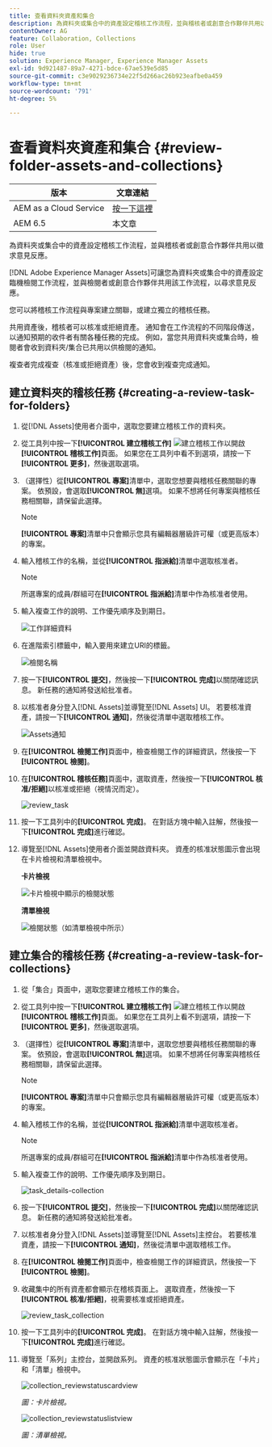 ```yaml
---
title: 查看資料夾資產和集合
description: 為資料夾或集合中的資產設定稽核工作流程，並與稽核者或創意合作夥伴共用以徵求意見反應。
contentOwner: AG
feature: Collaboration, Collections
role: User
hide: true
solution: Experience Manager, Experience Manager Assets
exl-id: 9d921487-89a7-4271-bdce-67ae539e5d85
source-git-commit: c3e9029236734e22f5d266ac26b923eafbe0a459
workflow-type: tm+mt
source-wordcount: '791'
ht-degree: 5%

---
```


# 查看資料夾資產和集合 {#review-folder-assets-and-collections}

| 版本 | 文章連結 |
| -------- | ---------------------------- |
| AEM as a Cloud Service  | [按一下這裡](https://experienceleague.adobe.com/docs/experience-manager-cloud-service/content/assets/manage/bulk-approval.html?lang=zh-Hant) |
| AEM 6.5 | 本文章 |

為資料夾或集合中的資產設定稽核工作流程，並與稽核者或創意合作夥伴共用以徵求意見反應。

[!DNL Adobe Experience Manager Assets]可讓您為資料夾或集合中的資產設定臨機檢閱工作流程，並與檢閱者或創意合作夥伴共用該工作流程，以尋求意見反應。

您可以將稽核工作流程與專案建立關聯，或建立獨立的稽核任務。

共用資產後，稽核者可以核准或拒絕資產。 通知會在工作流程的不同階段傳送，以通知預期的收件者有關各種任務的完成。 例如，當您共用資料夾或集合時，檢閱者會收到資料夾/集合已共用以供檢閱的通知。

複查者完成複查（核准或拒絕資產）後，您會收到複查完成通知。

## 建立資料夾的稽核任務 {#creating-a-review-task-for-folders}

1. 從[!DNL Assets]使用者介面中，選取您要建立稽核工作的資料夾。
1. 從工具列中按一下&#x200B;**[!UICONTROL 建立稽核工作]** ![建立稽核工作](assets/do-not-localize/create-review-task.png)以開啟&#x200B;**[!UICONTROL 稽核工作]**&#x200B;頁面。 如果您在工具列中看不到選項，請按一下&#x200B;**[!UICONTROL 更多]**，然後選取選項。

1. （選擇性）從&#x200B;**[!UICONTROL 專案]**&#x200B;清單中，選取您想要與稽核任務關聯的專案。 依預設，會選取&#x200B;**[!UICONTROL 無]**&#x200B;選項。 如果不想將任何專案與稽核任務相關聯，請保留此選擇。

   >[!NOTE]
   >
   >**[!UICONTROL 專案]**&#x200B;清單中只會顯示您具有編輯器層級許可權（或更高版本）的專案。

1. 輸入稽核工作的名稱，並從&#x200B;**[!UICONTROL 指派給]**&#x200B;清單中選取核准者。

   >[!NOTE]
   >
   >所選專案的成員/群組可在&#x200B;**[!UICONTROL 指派給]**&#x200B;清單中作為核准者使用。

1. 輸入複查工作的說明、工作優先順序及到期日。

   ![工作詳細資料](assets/task_details.png)

1. 在進階索引標籤中，輸入要用來建立URI的標籤。

   ![檢閱名稱](assets/review_name.png)

1. 按一下&#x200B;**[!UICONTROL 提交]**，然後按一下&#x200B;**[!UICONTROL 完成]**&#x200B;以關閉確認訊息。 新任務的通知將發送給批准者。
1. 以核准者身分登入[!DNL Assets]並導覽至[!DNL Assets] UI。 若要核准資產，請按一下&#x200B;**[!UICONTROL 通知]**，然後從清單中選取稽核工作。

   ![Assets通知](assets/aemAssetsNotification.png)

1. 在&#x200B;**[!UICONTROL 檢閱工作]**&#x200B;頁面中，檢查檢閱工作的詳細資訊，然後按一下&#x200B;**[!UICONTROL 檢閱]**。
1. 在&#x200B;**[!UICONTROL 稽核任務]**&#x200B;頁面中，選取資產，然後按一下&#x200B;**[!UICONTROL 核准/拒絕]**&#x200B;以核准或拒絕（視情況而定）。

   ![review_task](assets/review_task.png)

1. 按一下工具列中的&#x200B;**[!UICONTROL 完成]**。 在對話方塊中輸入註解，然後按一下&#x200B;**[!UICONTROL 完成]**&#x200B;進行確認。
1. 導覽至[!DNL Assets]使用者介面並開啟資料夾。 資產的核准狀態圖示會出現在卡片檢視和清單檢視中。

   **卡片檢視**

   ![卡片檢視中顯示的檢閱狀態](assets/chlimage_1-404.png)

   **清單檢視**

   ![檢閱狀態（如清單檢視中所示）](assets/review_status_listview.png)

## 建立集合的稽核任務 {#creating-a-review-task-for-collections}

1. 從「集合」頁面中，選取您要建立稽核工作的集合。
1. 從工具列中按一下&#x200B;**[!UICONTROL 建立稽核工作]** ![建立稽核工作](assets/do-not-localize/create-review-task.png)以開啟&#x200B;**[!UICONTROL 稽核工作]**&#x200B;頁面。 如果您在工具列上看不到選項，請按一下&#x200B;**[!UICONTROL 更多]**，然後選取選項。

1. （選擇性）從&#x200B;**[!UICONTROL 專案]**&#x200B;清單中，選取您想要與稽核任務關聯的專案。 依預設，會選取&#x200B;**[!UICONTROL 無]**&#x200B;選項。 如果不想將任何專案與稽核任務相關聯，請保留此選擇。

   >[!NOTE]
   >
   >**[!UICONTROL 專案]**&#x200B;清單中只會顯示您具有編輯器層級許可權（或更高版本）的專案。

1. 輸入稽核工作的名稱，並從&#x200B;**[!UICONTROL 指派給]**&#x200B;清單中選取核准者。

   >[!NOTE]
   >
   >所選專案的成員/群組可在&#x200B;**[!UICONTROL 指派給]**&#x200B;清單中作為核准者使用。

1. 輸入複查工作的說明、工作優先順序及到期日。

   ![task_details-collection](assets/task_details-collection.png)

1. 按一下&#x200B;**[!UICONTROL 提交]**，然後按一下&#x200B;**[!UICONTROL 完成]**&#x200B;以關閉確認訊息。 新任務的通知將發送給批准者。
1. 以核准者身分登入[!DNL Assets]並導覽至[!DNL Assets]主控台。 若要核准資產，請按一下&#x200B;**[!UICONTROL 通知]**，然後從清單中選取稽核工作。
1. 在&#x200B;**[!UICONTROL 檢閱工作]**&#x200B;頁面中，檢查檢閱工作的詳細資訊，然後按一下&#x200B;**[!UICONTROL 檢閱]**。
1. 收藏集中的所有資產都會顯示在稽核頁面上。 選取資產，然後按一下&#x200B;**[!UICONTROL 核准/拒絕]**，視需要核准或拒絕資產。

   ![review_task_collection](assets/review_task_collection.png)

1. 按一下工具列中的&#x200B;**[!UICONTROL 完成]**。 在對話方塊中輸入註解，然後按一下&#x200B;**[!UICONTROL 完成]**&#x200B;進行確認。
1. 導覽至「系列」主控台，並開啟系列。 資產的核准狀態圖示會顯示在「卡片」和「清單」檢視中。

   ![collection_reviewstatuscardview](assets/collection_reviewstatuscardview.png)

   *圖：卡片檢視。*

   ![collection_reviewstatuslistview](assets/collection_reviewstatuslistview.png)

   *圖：清單檢視。*
